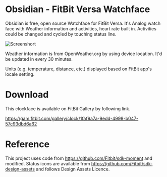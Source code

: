 # Obsidian - FitBit Versa Watchface

Obsidian is free, open source Watchface for FitBit Versa. It's Analog watch face with Weather information and activities, heart rate built in. Activities could be changed and cycled by touching status line.

![Screenshort](../screenshots/Obsidian-screenshot.png)

Weather information is from OpenWeather.org by using device location. It'd be updated in every 30 minutes.

Units (e.g. temperature, distance, etc.) displayed based on FitBit app's locale setting.

# Download 

This clockface is available on FitBit Gallery by following link.

https://gam.fitbit.com/gallery/clock/1faf9a7a-9edd-4998-b047-57c93dbd6a62

# Reference

This project uses code from https://github.com/Fitbit/sdk-moment and modified.
Status icons are available from https://github.com/Fitbit/sdk-design-assets and follows Design Assets Licence.